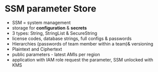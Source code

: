 # SSM parameter Store

- SSM = system management
- storage for **configuration** & **secrets**
- 3 types: String, StringList & SecureString
- license codes, database strings, full configs & passwords
- Hierarchies (passwords of team member within a team)& versioning
- Plaintext and Ciphertext
- public parameters - latest AMIs per region
- application with IAM role request the parameter, SSM unlocked with KMS
